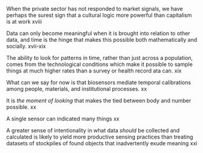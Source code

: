 
When the private sector has not responded to market signals, we have perhaps the surest sign that a cultural logic more powerful than capitalism is at work xviii

Data can only become meaningful when it is brought into relation to other data, and time is the hinge that makes this possible both mathematically and socially. xvii-xix 

The ability to look for patterns in time, rather than just across a population, comes from the technological conditions which make it possible to sample things at much higher rates than a survey or health record ata can. xix

What can we say for now is that biosensors mediate temporal calibrations among people, materials, and institutional processes. xx

It is _the moment of looking_ that makes the tied between body and number possible. xx

A single sensor can indicated many things xx

A greater sense of intentionality in what data _should_ be collected and calculated is likely to yield more productive sensing practices than treating datasets of stockpiles of found objects that inadvertently exude meaning xxi
